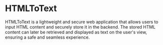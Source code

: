 # HTMLToText
HTMLToText is a lightweight and secure web application that allows users to input HTML content and securely store it in the backend. The stored HTML content can later be retrieved and displayed as text on the user's view, ensuring a safe and seamless experience.

